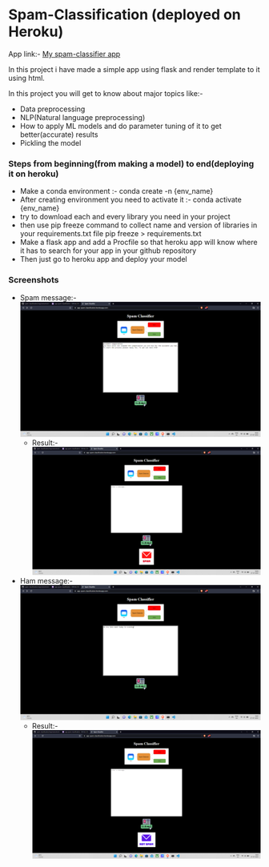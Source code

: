 # Spam-Classification (deployed on Heroku)

App link:- [My spam-classifier app](https://app-spam-classification.herokuapp.com/)

In this project i have made a simple app using flask and render template to it using html.

In this project you will get to know about major topics like:-
* Data preprocessing
* NLP(Natural language preprocessing)
* How to apply ML models and do parameter tuning of it to get better(accurate) results
* Pickling the model

### Steps from beginning(from making a model) to end(deploying it on heroku)

* Make a conda environment :- conda create -n {env_name}
* After creating environment you need to activate it :- conda activate {env_name}
* try to download each and every library you need in your project
* then use pip freeze command to collect name and version of libraries in your requirements.txt file pip freeze > requirements.txt
* Make a flask app and add a Procfile so that heroku app will know where it has to search for your app in your github repository
* Then just go to heroku app and deploy your model

### Screenshots
* Spam message:- 
 ![spam_message](https://github.com/shray732002/spam-classification/blob/main/screenshot/message-spam.png)
   * Result:-
    ![spam_result](https://github.com/shray732002/spam-classification/blob/main/screenshot/spam.png)
* Ham message:-
 ![ham_message](https://github.com/shray732002/spam-classification/blob/main/screenshot/message-notspam.png)  
   * Result:-
    ![ham_result](https://github.com/shray732002/spam-classification/blob/main/screenshot/notspam.png)
